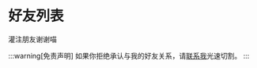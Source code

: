 # 好友列表

灌注朋友谢谢喵

:::warning[免责声明]
如果你拒绝承认与我的好友关系，请<a href="https://www.bilibili.com/video/BV1GJ411x7h7/" target="_blank">联系我</a>光速切割。
:::

